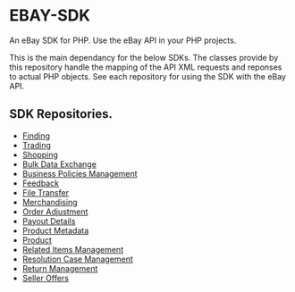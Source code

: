 # EBAY-SDK

An eBay SDK for PHP. Use the eBay API in your PHP projects.

This is the main dependancy for the below SDKs. The classes provide by this repository handle the mapping of the API XML requests and reponses to actual PHP objects. See each repository for using the SDK with the eBay API.

## SDK Repositories.
  - [Finding](https://github.com/davidtsadler/ebay-sdk-finding)
  - [Trading](https://github.com/davidtsadler/ebay-sdk-trading)
  - [Shopping](https://github.com/davidtsadler/ebay-sdk-shopping)
  - [Bulk Data Exchange](https://github.com/davidtsadler/ebay-sdk-bulk-data-exchange)
  - [Business Policies Management](https://github.com/davidtsadler/ebay-sdk-business-policies-management)
  - [Feedback](https://github.com/davidtsadler/ebay-sdk-feedback)
  - [File Transfer](https://github.com/davidtsadler/ebay-sdk-file-transfer)
  - [Merchandising](https://github.com/davidtsadler/ebay-sdk-merchandising)
  - [Order Adjustment](https://github.com/davidtsadler/ebay-sdk-order-adjustment)
  - [Payout Details](https://github.com/davidtsadler/ebay-sdk-payout-details)
  - [Product Metadata](https://github.com/davidtsadler/ebay-sdk-product-metadata)
  - [Product](https://github.com/davidtsadler/ebay-sdk-product)
  - [Related Items Management](https://github.com/davidtsadler/ebay-sdk-related-items-management)
  - [Resolution Case Management](https://github.com/davidtsadler/ebay-sdk-resolution-case-management)
  - [Return Management](https://github.com/davidtsadler/ebay-sdk-return-management)
  - [Seller Offers](https://github.com/davidtsadler/ebay-sdk-seller-offers)
